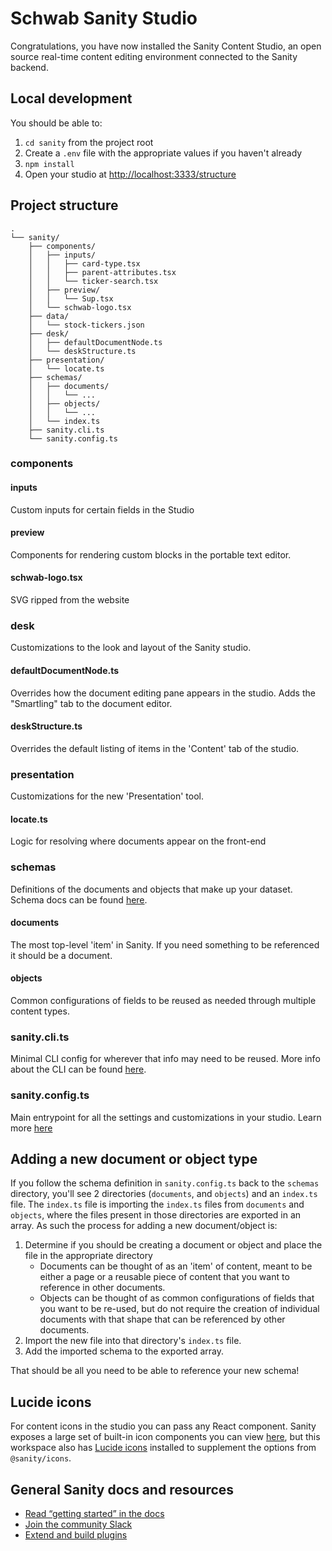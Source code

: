 # Schwab Sanity Studio

Congratulations, you have now installed the Sanity Content Studio, an open source real-time content editing environment connected to the Sanity backend.

## Local development

You should be able to:

1. `cd sanity` from the project root
2. Create a `.env` file with the appropriate values if you haven't already
3. `npm install`
4. Open your studio at [http://localhost:3333/structure](http://localhost:3333/structure)

## Project structure

```
.
└── sanity/
    ├── components/
    │   ├── inputs/
    │   │   ├── card-type.tsx
    │   │   ├── parent-attributes.tsx
    │   │   └── ticker-search.tsx
    │   ├── preview/
    │   │   └── Sup.tsx
    │   └── schwab-logo.tsx
    ├── data/
    │   └── stock-tickers.json
    ├── desk/
    │   ├── defaultDocumentNode.ts
    │   └── deskStructure.ts
    ├── presentation/
    │   └── locate.ts
    ├── schemas/
    │   ├── documents/
    │   │   └── ...
    │   ├── objects/
    │   │   └── ...
    │   └── index.ts
    ├── sanity.cli.ts
    └── sanity.config.ts
```

### components

#### inputs

Custom inputs for certain fields in the Studio

#### preview

Components for rendering custom blocks in the portable text editor.

#### schwab-logo.tsx

SVG ripped from the website

### desk

Customizations to the look and layout of the Sanity studio.

#### defaultDocumentNode.ts

Overrides how the document editing pane appears in the studio. Adds the "Smartling" tab to the document editor.

#### deskStructure.ts

Overrides the default listing of items in the 'Content' tab of the studio.

### presentation

Customizations for the new 'Presentation' tool.

#### locate.ts

Logic for resolving where documents appear on the front-end

### schemas

Definitions of the documents and objects that make up your dataset. Schema docs can be found [here](https://www.sanity.io/docs/schema-types).

#### documents

The most top-level 'item' in Sanity. If you need something to be referenced it should be a document.

#### objects

Common configurations of fields to be reused as needed through multiple content types.

### sanity.cli.ts

Minimal CLI config for wherever that info may need to be reused. More info about the CLI can be found [here](https://www.sanity.io/docs/cli).

### sanity.config.ts

Main entrypoint for all the settings and customizations in your studio. Learn more [here](https://www.sanity.io/docs/configuration)

## Adding a new document or object type

If you follow the schema definition in `sanity.config.ts` back to the `schemas` directory, you'll see 2 directories (`documents`, and `objects`) and an `index.ts` file. The `index.ts` file is importing the `index.ts` files from `documents` and `objects`, where the files present in those directories are exported in an array. As such the process for adding a new document/object is:

1. Determine if you should be creating a document or object and place the file in the appropriate directory
    - Documents can be thought of as an 'item' of content, meant to be either a page or a reusable piece of content that you want to reference in other documents.
    - Objects can be thought of as common configurations of fields that you want to be re-used, but do not require the creation of individual documents with that shape that can be referenced by other documents.
2. Import the new file into that directory's `index.ts` file.
3. Add the imported schema to the exported array.

That should be all you need to be able to reference your new schema!

## Lucide icons

For content icons in the studio you can pass any React component. Sanity exposes a large set of built-in icon components you can view [here](https://icons.sanity.build/all), but this workspace also has [Lucide icons](https://lucide.dev/icons/) installed to supplement the options from `@sanity/icons`.

## General Sanity docs and resources

-   [Read “getting started” in the docs](https://www.sanity.io/docs/introduction/getting-started?utm_source=readme)
-   [Join the community Slack](https://slack.sanity.io/?utm_source=readme)
-   [Extend and build plugins](https://www.sanity.io/docs/content-studio/extending?utm_source=readme)

